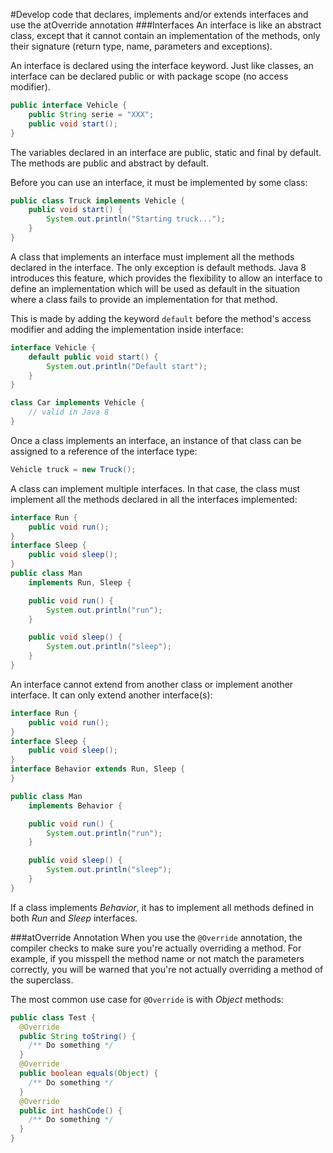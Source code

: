 #Develop code that declares, implements and/or extends interfaces and use the atOverride annotation
###Interfaces
An interface is like an abstract class, except that it cannot contain an implementation of the methods, only their signature (return type, name, parameters and exceptions).

An interface is declared using the interface keyword. Just like classes, an interface can be declared public or with package scope (no access modifier).
````java
public interface Vehicle {
    public String serie = "XXX";
    public void start();
}
````
The variables declared in an interface are public, static and final by default. The methods are public and abstract by default.

Before you can use an interface, it must be implemented by some class:
````java
public class Truck implements Vehicle {
    public void start() {
        System.out.println("Starting truck...");
    }
}
````
A class that implements an interface must implement all the methods declared in the interface. The only exception is default methods. Java 8 introduces this feature, which provides the flexibility to allow an interface to define an implementation which will be used as default in the situation where a class fails to provide an implementation for that method.

This is made by adding the keyword `default` before the method's access modifier and adding the implementation inside interface:
````java
interface Vehicle {
    default public void start() {
        System.out.println("Default start");
    }
}

class Car implements Vehicle {
    // valid in Java 8
}
````

Once a class implements an interface, an instance of that class can be assigned to a reference of the interface type:
````java
Vehicle truck = new Truck();
````

A class can implement multiple interfaces. In that case, the class must implement all the methods declared in all the interfaces implemented:
````java
interface Run {
    public void run();
}
interface Sleep {
    public void sleep();
}
public class Man
    implements Run, Sleep {

    public void run() {
        System.out.println("run");
    }

    public void sleep() {
        System.out.println("sleep");
    }
}
````
An interface cannot extend from another class or implement another interface. It can only extend another interface(s):
````java
interface Run {
    public void run();
}
interface Sleep {
    public void sleep();
}
interface Behavior extends Run, Sleep {
}

public class Man
    implements Behavior {

    public void run() {
        System.out.println("run");
    }

    public void sleep() {
        System.out.println("sleep");
    }
}
````
If a class implements *Behavior*, it has to implement all methods defined in both *Run* and *Sleep* interfaces.

###atOverride Annotation
When you use the `@Override` annotation, the compiler checks to make sure you're actually overriding a method. For example, if you misspell the method name or not match the parameters correctly, you will be warned that you're not actually overriding a method of the superclass.  

The most common use case for `@Override` is with *Object* methods:
````java
public class Test {
  @Override
  public String toString() {
    /** Do something */
  }
  @Override
  public boolean equals(Object) {
    /** Do something */
  }
  @Override
  public int hashCode() {
    /** Do something */
  }
}
````
